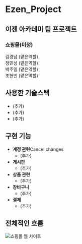 # Ezen_Project
## 이젠 아카데미 팀 프로젝트
### 쇼핑몰(미정)
김경남 (맡은역할)<br/>
정민성 (맡은역할)<br/>
박주일 (맡은역할)<br/>
조현빈 (맡은역할)<br/>
## 사용한 기술스택
* (추가)
* (추가)
* (추가)
## 구현 기능
* **계정 관련**Cancel changes
  * (추가)
* **게시판**
  * (추가)
* **상품 관련**
  * (추가)
* **장바구니**
  * (추가)
* **결제**
  * (추가)
## 전체적인 흐름
![쇼핑몰 웹 사이트](https://user-images.githubusercontent.com/117875530/209609656-da1edb1e-705f-4d50-bf78-f582721c3c54.jpeg)
